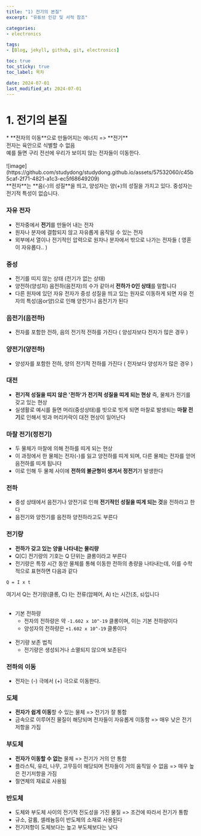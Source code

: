 ```yaml
---
title: "1) 전기의 본질"
excerpt: "유튜브 인강 및 서적 참조"

categories: 
- electronics

tags:
- [Blog, jekyll, github, git, electronics]

toc: true
toc_sticky: true
toc_label: 목차

date: 2024-07-01
last_modified_at: 2024-07-01
---
```


# 1. 전기의 본질
<div class="notice--info" markdown="1">
* **전자의 이동**으로 만들어지는 에너지 => **전기**<br>
전자는 육안으로 식별할 수 없음<br>
예를 들면 구리 전선에 우리가 보이지 않는 전자들이 이동한다.<br><br>
![image](https://github.com/studydong/studydong.github.io/assets/57532060/c45b5caf-2f71-4821-a1c3-ec5f68649209)<br>
**전자**는 **음(-)의 성질**을 띄고, 양성자는 양(+)의 성질을 가지고 있다. 중성자는 전기적 특성이 없습니다.<br>
</div>

<div class="notice--success" markdown="1">

### **자유 전자**
- 전자중에서 **전기**를 만들어 내는 전자
- 원자나 분자에 결합되지 않고 자유롭게 움직일 수 있는 전자
- 외부에서 열이나 전기적인 압력으로 원자나 분자에서 밖으로 나가는 전자들 ( 영혼이 자유롭다.. ) <br>

### **중성**
- 전기를 띠지 않는 상태 (전기가 없는 상태)
- 양전하(양성자) 음전하(음전자)의 수가 같아서 **전하가 0인 상태**를 말합니다
- 다른 원자에 있던 자유 전자가 중성 성질을 띄고 있는 원자로 이동하게 되면 자유 전자의 특성(음or양)으로 인해 양전기나 음전기가 된다

### **음전기(음전하)**
- 전자를 포함한 전하, 음의 전기적 전하를 가진다 ( 양성자보다 전자가 많은 경우 )

### **양전기(양전하)**
- 양성자를 포함한 전하, 양의 전기적 전하를 가진다 ( 전자보다 양성자가 많은 경우 )
</div>

<div class="notice--primary" markdown="1">

### 대전
- **전기적 성질을 띠지 않은 '전하'가 전기적 성질을 띠게 되는 현상** 즉, 물체가 전기를 갖고 있는 현상
- 실생활로 예시를 들면 머리(중성상태)를 빗으로 빗게 되면 마찰로 발생되는 **마찰 전기**로 인해서 빗과 머리카락이 대전 현상이 일어난다

### 마찰 전기(정전기)
- 두 물체가 마찰에 의해 전하를 띠게 되는 현상
- 이 과정에서 한 물체는 전자(-)를 잃고 양전하를 띠게 되며, 다른 물체는 전자를 얻어 음전하를 띠게 됩니다
- 이로 인해 두 물체 사이에 **전하의 불균형이 생겨서 정전기**가 발생한다

### 전하
- 중성 상태에서 음전기나 양전기로 인해 **전기적인 성질을 띠게 되는 것**을 전하라고 한다
- 음전기와 양전기를 음전하 양전하라고도 부른다

### 전기량
- **전하가 갖고 있는 양을 나타내는 물리량**
- Q[C] 전기량의 기호는 Q 단위는 클롱이라고 부른다
- 전기량은 특정 시간 동안 물체를 통해 이동한 전하의 총량을 나타내는데, 이를 수학적으로 표현하면 다음과 같다<br>
```
Q = I x t 
```
여기서 Q는 전기량(클롱, C) I는 전류(암페어, A) t는 시간(초, s)입니다<br><br>
- 기본 전하량
    - 전자의 전하량은 약 `-1.602 x 10^-19` 클롱이며, 이는 기본 전하량이다
    - 양성자의 전하량은 `+1.602 x 10^-19` 클롱이다<br><br>
- 전기량 보존 법칙
    - 전기량은 생성되거나 소멸되지 않으며 보존된다

### 전하의 이동
- 전자는 (-) 극에서 (+) 극으로 이동한다.<br>
</div>

<div class="notice--info" markdown="1">

### 도체
- **전자가 쉽게 이동**할 수 있는 물체 => 전기가 잘 통함
- 금속으로 이루어진 물질이 해당되며 전자들이 자유롭게 이동함 => 매우 낮은 전기저항을 가짐

### 부도체
- **전자가 이동할 수 없는** 물체 => 전기가 거의 안 통함
- 플라스틱, 유리, 나무, 고무등이 해당되며 전자들이 거의 움직일 수 없음 => 매우 높은 전기저항을 가짐
- 절연체의 재료로 사용됨

### 반도체
- 도체와 부도체 사이의 전기적 전도성을 가진 물질 => 조건에 따라서 전기가 통함
- 규소, 갈륨, 셀레늄등이 반도체의 소재로 사용된다
- 전기저항이 도체보다는 높고 부도체보다는 낮다
</div>


